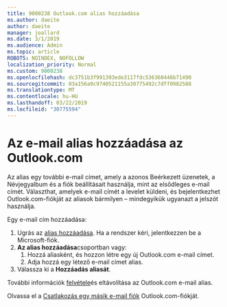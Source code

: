 ```yaml
---
title: 9000238 Outlook.com alias hozzáadása
ms.author: daeite
author: daeite
manager: joallard
ms.date: 3/1/2019
ms.audience: Admin
ms.topic: article
ROBOTS: NOINDEX, NOFOLLOW
localization_priority: Normal
ms.custom: 9000238
ms.openlocfilehash: dc3751b3f991393ede3117fdc536360446b71490
ms.sourcegitcommit: 03a156a9c9740521155a30775492c7dff0982588
ms.translationtype: MT
ms.contentlocale: hu-HU
ms.lasthandoff: 03/22/2019
ms.locfileid: "30775594"
---
```

# <a name="add-an-email-alias-in-outlookcom"></a>Az e-mail alias hozzáadása az Outlook.com

Az alias egy további e-mail címet, amely a azonos Beérkezett üzenetek, a Névjegyalbum és a fiók beállításait használja, mint az elsődleges e-mail címét. Választhat, amelyek e-mail címét a levelet küldeni, és bejelentkezhet Outlook.com-fiókját az aliasok bármilyen – mindegyikük ugyanazt a jelszót használja.

Egy e-mail cím hozzáadása:

1. Ugrás az [alias hozzáadása](https://go.microsoft.com/fwlink/p/?linkid=864833). Ha a rendszer kéri, jelentkezzen be a Microsoft-fiók.
2. **Az alias hozzáadása**csoportban vagy:
    1. Hozzá aliasként, és hozzon létre egy új Outlook.com e-mail címet.
    2. Adja hozzá egy létező e-mail címet alias.
3. Válassza ki a **Hozzáadás aliasát**.

További információk [felvétele](https://support.office.com/article/459b1989-356d-40fa-a689-8f285b13f1f2)és eltávolítása az Outlook.com e-mail alias.  

Olvassa el a [Csatlakozás egy másik e-mail fiók](https://support.office.com/article/c5224df4-5885-4e79-91ba-523aa743f0ba) Outlook.com-fiókját.